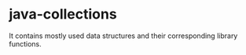 # java-collections
It contains mostly used data structures  and their corresponding library functions.
